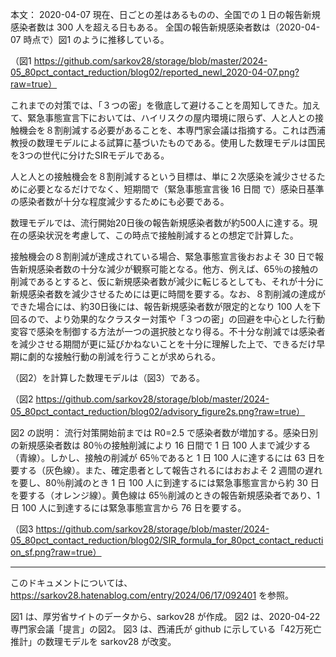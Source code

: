 本文：
2020-04-07 現在、日ごとの差はあるものの、全国での１日の報告新規感染者数は 300 人を超える日もある。
全国の報告新規感染者数は（2020-04-07 時点で）図1 のように推移している。

（図1 https://github.com/sarkov28/storage/blob/master/2024-05_80pct_contact_reduction/blog02/reported_newI_2020-04-07.png?raw=true）

これまでの対策では、「３つの密」を徹底して避けることを周知してきた。加えて、緊急事態宣言下においては、ハイリスクの屋内環境に限らず、人と人との接触機会を８割削減する必要があることを、本専門家会議は指摘する。これは西浦教授の数理モデルによる試算に基づいたものである。使用した数理モデルは国民を3つの世代に分けたSIRモデルである。

人と人との接触機会を８割削減するという目標は、単に２次感染を減少させるために必要となるだけでなく、短期間で（緊急事態宣言後 16 日間 で）感染日基準の感染者数が十分な程度減少するためにも必要である。

数理モデルでは、流行開始20日後の報告新規感染者数が約500人に達する。現在の感染状況を考慮して、この時点で接触削減するとの想定で計算した。

接触機会の８割削減が達成されている場合、緊急事態宣言後おおよそ 30 日で報告新規感染者数の十分な減少が観察可能となる。他方、例えば、65％の接触の削減であるとすると、仮に新規感染者数が減少に転じるとしても、それが十分に新規感染者数を減少させるためには更に時間を要する。なお、８割削減の達成ができた場合には、約30日後には、報告新規感染者数が限定的となり 100 人を下回るので、より効果的なクラスター対策や「３つの密」の回避を中心とした行動変容で感染を制御する方法が一つの選択肢となり得る。不十分な削減では感染者を減少させる期間が更に延びかねないことを十分に理解した上で、できるだけ早期に劇的な接触行動の削減を行うことが求められる。

（図2）を計算した数理モデルは（図3）である。

（図2 https://github.com/sarkov28/storage/blob/master/2024-05_80pct_contact_reduction/blog02/advisory_figure2s.png?raw=true）

図2 の説明：
流行対策開始前までは R0=2.5 で感染者数が増加する。感染日別の新規感染者数は 80％の接触削減により 16 日間で 1 日 100 人まで減少する（青線）。しかし、接触の削減が 65％であると 1 日 100 人に達するには 63 日を要する（灰色線）。また、確定患者として報告されるにはおおよそ 2 週間の遅れを要し、80％削減のとき 1 日 100 人に到達するには緊急事態宣言から約 30 日を要する（オレンジ線）。黄色線は 65％削減のときの報告新規感染者であり、1 日 100 人に到達するには緊急事態宣言から 76 日を要する。

（図3 https://github.com/sarkov28/storage/blob/master/2024-05_80pct_contact_reduction/blog02/SIR_formula_for_80pct_contact_reduction_sf.png?raw=true）

----------------------------------------------------------------

このドキュメントについては、
https://sarkov28.hatenablog.com/entry/2024/06/17/092401
を参照。

図1 は、厚労省サイトのデータから、sarkov28 が作成。
図2 は、2020-04-22 専門家会議「提言」の図2。
図3 は、西浦氏が github に示している「42万死亡推計」の数理モデルを sarkov28 が改変。

